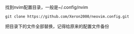 找到nvim配置目录，一般是~/.config/nvim

```
git clone https://github.com/Xeron2000/neovim.config.git
```

把目录下的文件全部替换，记得给原来的配置文件备份
